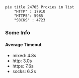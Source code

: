 
```mermaid
pie title 24705 Proxies in list
    "HTTP" : 17910
    "HTTPS": 5985
    "SOCKS" : 4723
```

### Some Info
#### Average Timeout

- mixed: 4.8s
- http: 3.0s
- https: 7.6s
- socks: 6.2s